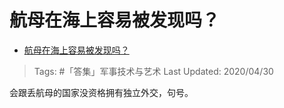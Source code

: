 # 航母在海上容易被发现吗？

- [航母在海上容易被发现吗？](https://www.zhihu.com/question/349331147/answer/1191940696)

>Tags: #「答集」军事技术与艺术
>Last Updated: 2020/04/30

会跟丢航母的国家没资格拥有独立外交，句号。